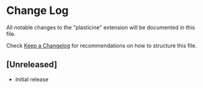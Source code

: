 # Change Log

All notable changes to the "plasticine" extension will be documented in this file.

Check [Keep a Changelog](http://keepachangelog.com/) for recommendations on how to structure this file.

## [Unreleased]

- Initial release
